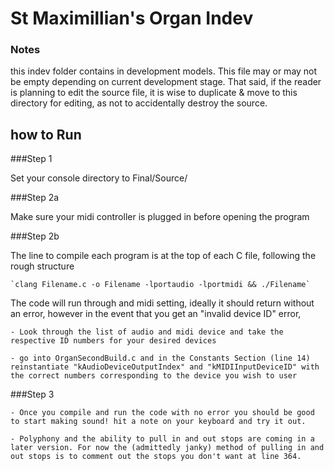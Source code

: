 # St Maximillian's Organ Indev
### Notes

  this indev folder contains in development models. This file may or may not be empty depending on current development stage. That said, if the reader is planning to edit the source file, it is wise to duplicate & move to this directory for editing, as not to accidentally destroy the source.  

## how to Run

###Step 1

Set your console directory to Final/Source/

###Step 2a

Make sure your midi controller is plugged in before opening the program

###Step 2b

The line to compile each program is at the top of each C file, following the rough structure

    `clang Filename.c -o Filename -lportaudio -lportmidi && ./Filename`

The code will run through and midi setting, ideally it should return without an error, however in the event that you get an "invalid device ID" error,

    - Look through the list of audio and midi device and take the respective ID numbers for your desired devices

    - go into OrganSecondBuild.c and in the Constants Section (line 14) reinstantiate "kAudioDeviceOutputIndex" and "kMIDIInputDeviceID" with the correct numbers corresponding to the device you wish to user

###Step 3

    - Once you compile and run the code with no error you should be good to start making sound! hit a note on your keyboard and try it out.

    - Polyphony and the ability to pull in and out stops are coming in a later version. For now the (admittedly janky) method of pulling in and out stops is to comment out the stops you don't want at line 364.
